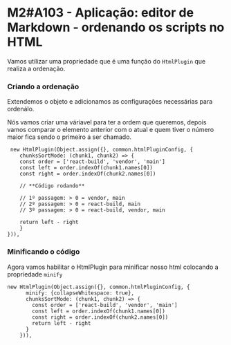 # M2#A103 - Aplicação: editor de Markdown - ordenando os scripts no HTML

Vamos utilizar uma propriedade que é uma função do `HtmlPlugin` que realiza a ordenação.

### Criando a ordenação
Extendemos o objeto e adicionamos as configurações necessárias para ordenálo.

Nós vamos criar uma váriavel para ter a ordem que queremos,
depois vamos comparar o elemento anterior com o atual e quem tiver o número maior fica sendo o primeiro a ser chamado.


```
 new HtmlPlugin(Object.assign({}, common.htmlPluginConfig, {
    chunksSortMode: (chunk1, chunk2) => {
    const order = ['react-build', 'vendor', 'main']
    const left = order.indexOf(chunk1.names[0])
    const right = order.indexOf(chunk2.names[0])
    
    // **Código rodando**

    // 1º passagem: > 0 = vendor, main
    // 2º passagem: > 0 = react-build, main
    // 3º passagem: > 0 = react-build, vendor, main

    return left - right
    }
})),
```

### Minificando o código
Agora vamos habilitar o HtmlPlugin para minificar nosso html colocando a propriedade `minify`

```
new HtmlPlugin(Object.assign({}, common.htmlPluginConfig, {
      minify: {collapseWhitespace: true},
      chunksSortMode: (chunk1, chunk2) => {
        const order = ['react-build', 'vendor', 'main']
        const left = order.indexOf(chunk1.names[0])
        const right = order.indexOf(chunk2.names[0])
        return left - right
      }
    })),
```